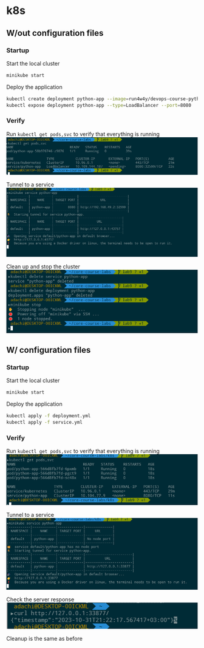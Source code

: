 # k8s

## W/out configuration files
### Startup
Start the local cluster
```bash
minikube start
```

Deploy the application
```bash
kubectl create deployment python-app --image=run4w4y/devops-course-python-app:latest
kubectl expose deployment python-app --type=LoadBalancer --port=8080
``` 
### Verify
Run `kubectl get pods,svc` to verify that everything is running
![screenshots/k8s1.png](screenshots/k8s1.png)

Tunnel to a service
![screenshots/k8s2.png](screenshots/k8s2.png)

Clean up and stop the cluster
![screenshots/k8s3.png](screenshots/k8s3.png)

## W/ configuration files
### Startup
Start the local cluster
```bash
minikube start
```

Deploy the application
```bash
kubectl apply -f deployment.yml
kubectl apply -f service.yml
```

### Verify
Run `kubectl get pods,svc` to verify that everything is running
![screenshots/k8s1.png](screenshots/k8s4.png)

Tunnel to a service
![screenshots/k8s2.png](screenshots/k8s5.png)

Check the server response
![screenshots/k8s3.png](screenshots/k8s6.png)

Cleanup is the same as before
